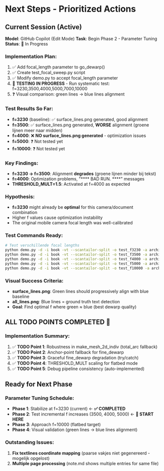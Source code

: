 # Next Steps - Prioritized Actions

## Current Session (Active)
**Model**: GitHub Copilot (Edit Mode)
**Task**: Begin Phase 2 - Parameter Tuning
**Status**: 🔄 In Progress

### Implementation Plan:
1. ✅ Add focal_length parameter to go_dewarp()
2. ✅ Create test_focal_sweep.py script  
3. ✅ Modify demo.py to accept focal_length parameter
4. 🔄 **TESTING IN PROGRESS** - Run systematic test: f=3230,3500,4000,5000,7000,10000
5. ❓ Visual comparison: green lines → blue lines alignment

### Test Results So Far:
- **f=3230** (baseline): ✅ surface_lines.png generated, good alignment
- **f=3500**: ✅ surface_lines.png generated, **WORSE** alignment (groene lijnen meer naar midden)
- **f=4000**: ❌ **NO surface_lines.png generated** - optimization issues
- **f=5000**: ❓ Not tested yet
- **f=10000**: ❓ Not tested yet

### Key Findings:
- **f=3230 → f=3500**: Alignment **degrades** (groene lijnen minder bij tekst)
- **f=4000**: Optimization problems, "**** BAD RUN. ****" messages
- **THRESHOLD_MULT=1.5**: Activated at f=4000 as expected

### Hypothesis:
- **f=3230** might already be **optimal** for this camera/document combination
- Higher f values cause optimization instability
- The original mobile camera focal length was well-calibrated

### Test Commands Ready:
```bash
# Test verschillende focal lengths
python demo.py -d -i book -vt --scantailor-split -o test_f3230 -a archive_f3230 -n note_f3230.md -f 3230
python demo.py -d -i book -vt --scantailor-split -o test_f3500 -a archive_f3500 -n note_f3500.md -f 3500
python demo.py -d -i book -vt --scantailor-split -o test_f4000 -a archive_f4000 -n note_f4000.md -f 4000
python demo.py -d -i book -vt --scantailor-split -o test_f5000 -a archive_f5000 -n note_f5000.md -f 5000
python demo.py -d -i book -vt --scantailor-split -o test_f10000 -a archive_f10000 -n note_f10000.md -f 10000
```

### Visual Success Criteria:
- **surface_lines.png**: Green lines should progressively align with blue baseline
- **all_lines.png**: Blue lines = ground truth text detection
- **Goal**: Find optimal f where green ≈ blue (best dewarp quality)

## **ALL TODO POINTS COMPLETED** 🎉

### Implementation Summary:
1. ✅ **TODO Point 1**: Robustness in make_mesh_2d_indiv (total_arc fallback)
2. ✅ **TODO Point 2**: Anchor-point fallback for fine_dewarp
3. ✅ **TODO Point 3**: Graceful fine_dewarp degradation (try/catch)
4. ✅ **TODO Point 4**: THRESHOLD_MULT scaling for flatbed mode
5. ✅ **TODO Point 5**: Debug pipeline consistency (auto-implemented)

## Ready for Next Phase

### Parameter Tuning Schedule:
- **Phase 1**: Stabilize at f=3230 (current) ← **✅ COMPLETED**
- **Phase 2**: Test incremental f increases (3500, 4000, 5000) ← **🎯 START HERE**
- **Phase 3**: Approach f=10000 (flatbed target)
- **Phase 4**: Visual validation (green lines → blue lines alignment)

### Outstanding Issues:
1. **Fix textlines coordinate mapping** (paarse vakjes niet gegenereerd - mogelijk opgelost)
2. **Multiple page processing** (note.md shows multiple entries for same file)